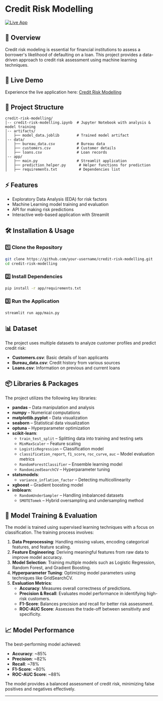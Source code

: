 # Credit Risk Modelling

[![Live App](https://img.shields.io/badge/Live_App-Click_Here-blue)](https://creditrisk-modelling.streamlit.app/)

## 📌 Overview
Credit risk modeling is essential for financial institutions to assess a borrower's likelihood of defaulting on a loan. This project provides a data-driven approach to credit risk assessment using machine learning techniques.

## 🚀 Live Demo
Experience the live application here: [Credit Risk Modelling](https://creditrisk-modelling.streamlit.app/)

## 📂 Project Structure
```
credit-risk-modelling/
│-- credit-risk-modelling.ipynb  # Jupyter Notebook with analysis & model training
│-- artifacts/
│   ├── model_data.joblib        # Trained model artifact
│-- data/
│   ├── bureau_data.csv          # Bureau data
│   ├── customers.csv            # Customer details
│   ├── loans.csv                # Loan records
│-- app/
│   ├── main.py                  # Streamlit application
│   ├── prediction_helper.py      # Helper functions for prediction
│   ├── requirements.txt          # Dependencies list
```

## ⚡ Features
- Exploratory Data Analysis (EDA) for risk factors
- Machine Learning model training and evaluation
- API for making risk predictions
- Interactive web-based application with Streamlit

## 🛠 Installation & Usage
### 1️⃣ Clone the Repository
```bash
git clone https://github.com/your-username/credit-risk-modelling.git
cd credit-risk-modelling
```
### 2️⃣ Install Dependencies
```bash
pip install -r app/requirements.txt
```
### 3️⃣ Run the Application
```bash
streamlit run app/main.py
```

## 📊 Dataset
The project uses multiple datasets to analyze customer profiles and predict credit risk:
- **Customers.csv**: Basic details of loan applicants
- **Bureau_data.csv**: Credit history from various sources
- **Loans.csv**: Information on previous and current loans

## 📦 Libraries & Packages
The project utilizes the following key libraries:
- **pandas** – Data manipulation and analysis  
- **numpy** – Numerical computations  
- **matplotlib.pyplot** – Data visualization  
- **seaborn** – Statistical data visualization  
- **optuna** – Hyperparameter optimization  
- **scikit-learn**:
  - `train_test_split` – Splitting data into training and testing sets  
  - `MinMaxScaler` – Feature scaling  
  - `LogisticRegression` – Classification model  
  - `classification_report`, `f1_score`, `roc_curve`, `auc` – Model evaluation metrics  
  - `RandomForestClassifier` – Ensemble learning model  
  - `RandomizedSearchCV` – Hyperparameter tuning  
- **statsmodels**:
  - `variance_inflation_factor` – Detecting multicollinearity  
- **xgboost** – Gradient boosting model  
- **imblearn**:
  - `RandomUnderSampler` – Handling imbalanced datasets  
  - `SMOTETomek` – Hybrid oversampling and undersampling method  

## 🤖 Model Training & Evaluation
The model is trained using supervised learning techniques with a focus on classification. The training process involves:
1. **Data Preprocessing**: Handling missing values, encoding categorical features, and feature scaling.
2. **Feature Engineering**: Deriving meaningful features from raw data to improve model accuracy.
3. **Model Selection**: Training multiple models such as Logistic Regression, Random Forest, and Gradient Boosting.
4. **Hyperparameter Tuning**: Optimizing model parameters using techniques like GridSearchCV.
5. **Evaluation Metrics**:
   - **Accuracy**: Measures overall correctness of predictions.
   - **Precision & Recall**: Evaluates model performance in identifying high-risk customers.
   - **F1-Score**: Balances precision and recall for better risk assessment.
   - **ROC-AUC Score**: Assesses the trade-off between sensitivity and specificity.

## 📈 Model Performance
The best-performing model achieved:
- **Accuracy**: ~85%
- **Precision**: ~82%
- **Recall**: ~78%
- **F1-Score**: ~80%
- **ROC-AUC Score**: ~88%

The model provides a balanced assessment of credit risk, minimizing false positives and negatives effectively.

---

